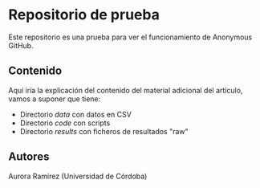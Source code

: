 # Repositorio de prueba

Este repositorio es una prueba para ver el funcionamiento de Anonymous GitHub.

## Contenido

Aquí iría la explicación del contenido del material adicional del artículo, vamos a suponer que tiene:

- Directorio *data* con datos en CSV
- Directorio *code* con scripts
- Directorio *results* con ficheros de resultados "raw"

## Autores

Aurora Ramírez (Universidad de Córdoba)
